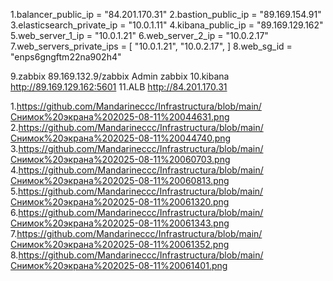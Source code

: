 1.balancer_public_ip = "84.201.170.31"
2.bastion_public_ip = "89.169.154.91"
3.elasticsearch_private_ip = "10.0.1.11"
4.kibana_public_ip = "89.169.129.162"
5.web_server_1_ip = "10.0.1.21"
6.web_server_2_ip = "10.0.2.17"
7.web_servers_private_ips = [
  "10.0.1.21",
  "10.0.2.17",
]
8.web_sg_id = "enps6gngftm22na902h4"

9.zabbix    89.169.132.9/zabbix   Admin zabbix 
10.kibana http://89.169.129.162:5601 
11.ALB  http://84.201.170.31

1.https://github.com/Mandarineccc/Infrastructura/blob/main/Снимок%20экрана%202025-08-11%20044631.png
2.https://github.com/Mandarineccc/Infrastructura/blob/main/Снимок%20экрана%202025-08-11%20044740.png
3.https://github.com/Mandarineccc/Infrastructura/blob/main/Снимок%20экрана%202025-08-11%20060703.png
4.https://github.com/Mandarineccc/Infrastructura/blob/main/Снимок%20экрана%202025-08-11%20060813.png
5.https://github.com/Mandarineccc/Infrastructura/blob/main/Снимок%20экрана%202025-08-11%20061320.png
6.https://github.com/Mandarineccc/Infrastructura/blob/main/Снимок%20экрана%202025-08-11%20061343.png
7.https://github.com/Mandarineccc/Infrastructura/blob/main/Снимок%20экрана%202025-08-11%20061352.png
8.https://github.com/Mandarineccc/Infrastructura/blob/main/Снимок%20экрана%202025-08-11%20061401.png
